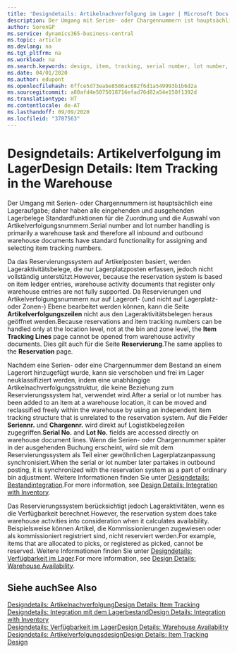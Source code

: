 ```yaml
---
title: 'Designdetails: Artikelnachverfolgung im Lager | Microsoft Docs'
description: Der Umgang mit Serien- oder Chargennummern ist hauptsächlich eine Lageraufgabe; daher haben alle eingehenden und ausgehenden Lagerbelege Standardfunktionen für die Zuordnung und die Auswahl von Artikelverfolgungsnummern. Da das Reservierungssystem auf Artikelposten basiert, werden Lageraktivitätsbelege, die nur Lagerplatzposten erfassen, jedoch nicht vollständig unterstützt.
author: SorenGP
ms.service: dynamics365-business-central
ms.topic: article
ms.devlang: na
ms.tgt_pltfrm: na
ms.workload: na
ms.search.keywords: design, item, tracking, serial number, lot number, outbound documents
ms.date: 04/01/2020
ms.author: edupont
ms.openlocfilehash: 6ffce5d73eabe8586ac682f6d1a549993b1b6d2a
ms.sourcegitcommit: a80afd4e5075018716efad76d82a54e158f1392d
ms.translationtype: HT
ms.contentlocale: de-AT
ms.lasthandoff: 09/09/2020
ms.locfileid: "3787563"
---
```

# <a name="design-details-item-tracking-in-the-warehouse"></a><span data-ttu-id="5c7d0-104">Designdetails: Artikelverfolgung im Lager</span><span class="sxs-lookup"><span data-stu-id="5c7d0-104">Design Details: Item Tracking in the Warehouse</span></span>
<span data-ttu-id="5c7d0-105">Der Umgang mit Serien- oder Chargennummern ist hauptsächlich eine Lageraufgabe; daher haben alle eingehenden und ausgehenden Lagerbelege Standardfunktionen für die Zuordnung und die Auswahl von Artikelverfolgungsnummern.</span><span class="sxs-lookup"><span data-stu-id="5c7d0-105">Serial number and lot number handling is primarily a warehouse task and therefore all inbound and outbound warehouse documents have standard functionality for assigning and selecting item tracking numbers.</span></span>  

<span data-ttu-id="5c7d0-106">Da das Reservierungssystem auf Artikelposten basiert, werden Lageraktivitätsbelege, die nur Lagerplatzposten erfassen, jedoch nicht vollständig unterstützt.</span><span class="sxs-lookup"><span data-stu-id="5c7d0-106">However, because the reservation system is based on item ledger entries, warehouse activity documents that register only warehouse entries are not fully supported.</span></span> <span data-ttu-id="5c7d0-107">Da Reservierungen und Artikelverfolgungsnummern nur auf Lagerort- (und nicht auf Lagerplatz- oder Zonen-) Ebene bearbeitet werden können, kann die Seite **Artikelverfolgungszeilen** nicht aus den Lageraktivitätsbelegen heraus geöffnet werden.</span><span class="sxs-lookup"><span data-stu-id="5c7d0-107">Because reservations and item tracking numbers can be handled only at the location level, not at the bin and zone level, the **Item Tracking Lines** page cannot be opened from warehouse activity documents.</span></span> <span data-ttu-id="5c7d0-108">Dies gilt auch für die Seite **Reservierung**.</span><span class="sxs-lookup"><span data-stu-id="5c7d0-108">The same applies to the **Reservation** page.</span></span>  

<span data-ttu-id="5c7d0-109">Nachdem eine Serien- oder eine Chargennummer dem Bestand an einem Lagerort hinzugefügt wurde, kann sie verschoben und frei im Lager neuklassifiziert werden, indem eine unabhängige Artikelnachverfolgungsstruktur, die keine Beziehung zum Reservierungssystem hat, verwendet wird.</span><span class="sxs-lookup"><span data-stu-id="5c7d0-109">After a serial or lot number has been added to an item at a warehouse location, it can be moved and reclassified freely within the warehouse by using an independent item tracking structure that is unrelated to the reservation system.</span></span> <span data-ttu-id="5c7d0-110">Auf die Felder **Seriennr.** und **Chargennr.** wird direkt auf Logistikbelegzeilen zugegriffen.</span><span class="sxs-lookup"><span data-stu-id="5c7d0-110">**Serial No.** and **Lot No.** fields are accessed directly on warehouse document lines.</span></span> <span data-ttu-id="5c7d0-111">Wenn die Serien- oder Chargennummer später in der ausgehenden Buchung erscheint, wird sie mit dem Reservierungssystem als Teil einer gewöhnlichen Lagerplatzanpassung synchronisiert.</span><span class="sxs-lookup"><span data-stu-id="5c7d0-111">When the serial or lot number later partakes in outbound posting, it is synchronized with the reservation system as a part of ordinary bin adjustment.</span></span> <span data-ttu-id="5c7d0-112">Weitere Informationen finden Sie unter [Designdetails: Bestandintegration](design-details-integration-with-inventory.md).</span><span class="sxs-lookup"><span data-stu-id="5c7d0-112">For more information, see [Design Details: Integration with Inventory](design-details-integration-with-inventory.md).</span></span>  

<span data-ttu-id="5c7d0-113">Das Reservierungssystem berücksichtigt jedoch Lageraktivitäten, wenn es die Verfügbarkeit berechnet.</span><span class="sxs-lookup"><span data-stu-id="5c7d0-113">However, the reservation system does take warehouse activities into consideration when it calculates availability.</span></span> <span data-ttu-id="5c7d0-114">Beispielsweise können Artikel, die Kommissionierungen zugewiesen oder als kommissioniert registriert sind, nicht reserviert werden.</span><span class="sxs-lookup"><span data-stu-id="5c7d0-114">For example, items that are allocated to picks, or registered as picked, cannot be reserved.</span></span> <span data-ttu-id="5c7d0-115">Weitere Informationen finden Sie unter [Designdetails: Verfügbarkeit im Lager](design-details-availability-in-the-warehouse.md).</span><span class="sxs-lookup"><span data-stu-id="5c7d0-115">For more information, see [Design Details: Warehouse Availability](design-details-availability-in-the-warehouse.md).</span></span>

## <a name="see-also"></a><span data-ttu-id="5c7d0-116">Siehe auch</span><span class="sxs-lookup"><span data-stu-id="5c7d0-116">See Also</span></span>  
[<span data-ttu-id="5c7d0-117">Designdetails: Artikelnachverfolgung</span><span class="sxs-lookup"><span data-stu-id="5c7d0-117">Design Details: Item Tracking</span></span>](design-details-item-tracking.md)  
[<span data-ttu-id="5c7d0-118">Designdetails: Integration mit dem Lagerbestand</span><span class="sxs-lookup"><span data-stu-id="5c7d0-118">Design Details: Integration with Inventory</span></span>](design-details-integration-with-inventory.md)  
[<span data-ttu-id="5c7d0-119">Designdetails: Verfügbarkeit im Lager</span><span class="sxs-lookup"><span data-stu-id="5c7d0-119">Design Details: Warehouse Availability</span></span>](design-details-availability-in-the-warehouse.md)  
[<span data-ttu-id="5c7d0-120">Designdetails: Artikelverfolgungsdesign</span><span class="sxs-lookup"><span data-stu-id="5c7d0-120">Design Details: Item Tracking Design</span></span>](design-details-item-tracking-design.md)
